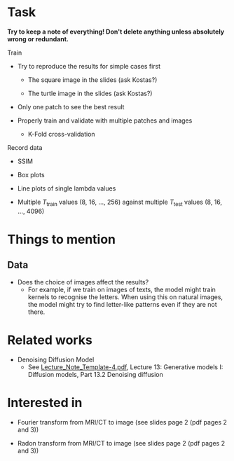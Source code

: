# Task

**Try to keep a note of everything! Don't delete anything unless absolutely wrong or redundant.**

Train

- Try to reproduce the results for simple cases first

    - The square image in the slides (ask Kostas?)

    - The turtle image in the slides (ask Kostas?)

- Only one patch to see the best result

- Properly train and validate with multiple patches and images

  - K-Fold cross-validation

Record data

- SSIM

- Box plots

- Line plots of single lambda values

- Multiple $T_{\text{train}}$ values (8, 16, ..., 256) against multiple $T_{\text{test}}$ values (8, 16, ..., 4096)


# Things to mention

## Data

- Does the choice of images affect the results?
  - For example, if we train on images of texts, the model might train kernels to recognise the letters. When using this on natural images, the model might try to find letter-like patterns even if they are not there.

# Related works

- Denoising Diffusion Model
  - See [Lecture_Note_Template-4.pdf](Lecture_Note_Template-4.pdf), Lecture 13: Generative models I: Diffusion models, Part 13.2 Denoising diffusion

# Interested in

- Fourier transform from MRI/CT to image (see slides page 2 (pdf pages 2 and 3))

- Radon transform from MRI/CT to image (see slides page 2 (pdf pages 2 and 3))